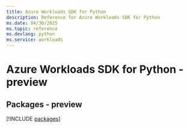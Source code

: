 ```yaml
---
title: Azure Workloads SDK for Python
description: Reference for Azure Workloads SDK for Python
ms.date: 04/30/2025
ms.topic: reference
ms.devlang: python
ms.service: workloads
---
```

# Azure Workloads SDK for Python - preview
## Packages - preview
[!INCLUDE [packages](workloads-index.md)]